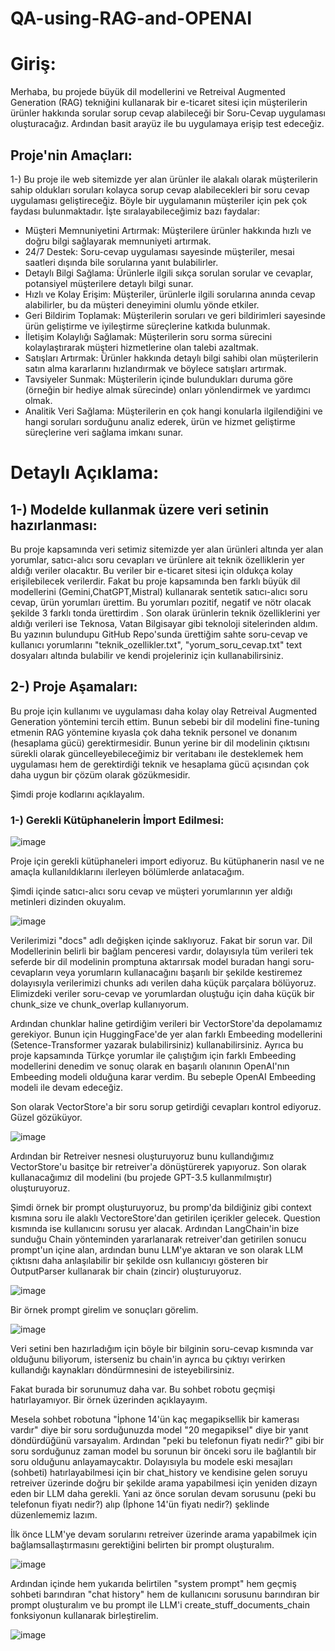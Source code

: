 # QA-using-RAG-and-OPENAI

# Giriş:
Merhaba, bu projede büyük dil modellerini ve Retreival Augmented Generation (RAG) tekniğini kullanarak bir e-ticaret sitesi için müşterilerin ürünler hakkında sorular sorup cevap alabileceği bir Soru-Cevap uygulaması oluşturacağız. Ardından basit arayüz ile bu uygulamaya erişip test edeceğiz.

## Proje'nin Amaçları:

1-) Bu proje ile web sitemizde yer alan ürünler ile alakalı olarak müşterilerin sahip oldukları soruları kolayca sorup cevap alabilecekleri bir soru cevap uygulaması geliştireceğiz. Böyle bir uygulamanın müşteriler için pek çok faydası bulunmaktadır. İşte sıralayabileceğimiz bazı faydalar:

* Müşteri Memnuniyetini Artırmak: Müşterilere ürünler hakkında hızlı ve doğru bilgi sağlayarak memnuniyeti artırmak.
* 24/7 Destek: Soru-cevap uygulaması sayesinde müşteriler, mesai saatleri dışında bile sorularına yanıt bulabilirler.
* Detaylı Bilgi Sağlama: Ürünlerle ilgili sıkça sorulan sorular ve cevaplar, potansiyel müşterilere detaylı bilgi sunar.
* Hızlı ve Kolay Erişim: Müşteriler, ürünlerle ilgili sorularına anında cevap alabilirler, bu da müşteri deneyimini olumlu yönde etkiler.
* Geri Bildirim Toplamak: Müşterilerin soruları ve geri bildirimleri sayesinde ürün geliştirme ve iyileştirme süreçlerine katkıda bulunmak.
* İletişim Kolaylığı Sağlamak: Müşterilerin soru sorma sürecini kolaylaştırarak müşteri hizmetlerine olan talebi azaltmak.
* Satışları Artırmak: Ürünler hakkında detaylı bilgi sahibi olan müşterilerin satın alma kararlarını hızlandırmak ve böylece satışları artırmak.
* Tavsiyeler Sunmak: Müşterilerin içinde bulundukları duruma göre (örneğin bir hediye almak sürecinde) onları yönlendirmek ve yardımcı olmak.
* Analitik Veri Sağlama: Müşterilerin en çok hangi konularla ilgilendiğini ve hangi soruları sorduğunu analiz ederek, ürün ve hizmet geliştirme süreçlerine veri sağlama imkanı sunar.


# Detaylı Açıklama:

## 1-) Modelde kullanmak üzere veri setinin hazırlanması:

Bu proje kapsamında veri setimiz sitemizde yer alan ürünleri altında yer alan yorumlar, satıcı-alıcı soru cevapları ve ürünlere ait teknik özelliklerin yer aldığı veriler olacaktır. Bu veriler bir e-ticaret sitesi için oldukça kolay erişilebilecek verilerdir. Fakat bu proje kapsamında ben farklı büyük dil modellerini (Gemini,ChatGPT,Mistral) kullanarak sentetik satıcı-alıcı soru cevap, ürün yorumları ürettim. Bu yorumları pozitif, negatif ve nötr olacak şekilde 3 farklı tonda ürettirdim . Son olarak ürünlerin teknik özelliklerini yer aldığı verileri ise Teknosa, Vatan Bilgisayar gibi teknoloji sitelerinden aldım. Bu yazının bulundupu GitHub Repo'sunda ürettiğim sahte soru-cevap ve kullanıcı yorumlarını "teknik_ozellikler.txt", "yorum_soru_cevap.txt" text dosyaları altında bulabilir ve kendi projeleriniz için kullanabilirsiniz.

## 2-) Proje Aşamaları:

Bu proje için kullanımı ve uygulaması daha kolay olay Retreival Augmented Generation yöntemini tercih ettim. Bunun sebebi bir dil modelini fine-tuning etmenin RAG yöntemine kıyasla çok daha teknik personel ve donanım (hesaplama gücü) gerektirmesidir. Bunun yerine bir dil modelinin çıktısını sürekli olarak güncelleyebileceğimiz bir veritabanı ile desteklemek hem uygulaması hem de gerektirdiği teknik ve hesaplama gücü açısından çok daha uygun bir çözüm olarak gözükmesidir.

Şimdi proje kodlarını açıklayalım.

### 1-) Gerekli Kütüphanelerin İmport Edilmesi:

![image](https://github.com/enesbesinci/QA-using-RAG-and-OPENAI/assets/110482608/69aa3d20-9a45-4d80-8d2d-21da09a92615)

Proje için gerekli kütüphaneleri import ediyoruz. Bu kütüphanerin nasıl ve ne amaçla kullanıldıklarını ilerleyen bölümlerde anlatacağım.

Şimdi içinde satıcı-alıcı soru cevap ve müşteri yorumlarının yer aldığı metinleri dizinden okuyalım.

![image](https://github.com/enesbesinci/QA-using-RAG-and-OPENAI/assets/110482608/0e63c80f-9b00-45ec-8ea7-729b6065a88f)

Verilerimizi "docs" adlı değişken içinde saklıyoruz. Fakat bir sorun var. Dil Modellerinin belirli bir bağlam penceresi vardır, dolayısıyla tüm verileri tek seferde bir dil modelinin promptuna aktarırsak model buradan hangi soru-cevapların veya yorumların kullanacağını başarılı bir şekilde kestiremez dolayısıyla verilerimizi chunks adı verilen daha küçük parçalara bölüyoruz. Elimizdeki veriler soru-cevap ve yorumlardan oluştuğu için daha küçük bir chunk_size ve chunk_overlap kullanıyorum.

Ardından chunklar haline getirdiğim verileri bir VectorStore'da depolamamız gerekiyor. Bunun için HuggingFace'de yer alan farklı Embeeding modellerini (Setence-Transformer yazarak bulabilirsiniz) kullanabilirsiniz. Ayrıca bu proje kapsamında Türkçe yorumlar ile çalıştığım için farklı Embeeding modellerini denedim ve sonuç olarak en başarılı olanının OpenAI'nın Embeeding modeli olduğuna karar verdim. Bu sebeple OpenAI Embeeding modeli ile devam edeceğiz.

Son olarak VectorStore'a bir soru sorup getirdiği cevapları kontrol ediyoruz. Güzel gözüküyor.

![image](https://github.com/enesbesinci/QA-using-RAG-and-OPENAI/assets/110482608/be6c6a5b-8af6-49a2-b478-8927f66325ea)

Ardından bir Retreiver nesnesi oluşturuyoruz bunu kullandığımız VectorStore'u basitçe bir retreiver'a dönüştürerek yapıyoruz. Son olarak kullanacağımız dil modelini (bu projede GPT-3.5 kullanmılmıştır) oluşturuyoruz.

Şimdi örnek bir prompt oluşturuyoruz, bu promp'da bildiğiniz gibi context kısmına soru ile alaklı VectoreStore'dan getirilen içerikler gelecek. Question kısmında ise kullanıcını sorusu yer alacak. Ardından LangChain'in bize sunduğu Chain yönteminden yararlanarak retreiver'dan getirilen sonucu prompt'un içine alan, ardından bunu LLM'ye aktaran ve son olarak LLM çıktısnı daha anlaşılabilir bir şekilde osn kullanıcıyı gösteren bir OutputParser kullanarak bir chain (zincir) oluşturuyoruz.

![image](https://github.com/enesbesinci/QA-using-RAG-and-OPENAI/assets/110482608/1f931ed5-6c5d-4dc8-bd92-ccafd2e7ced4)

Bir örnek prompt girelim ve sonuçları görelim.

![image](https://github.com/enesbesinci/QA-using-RAG-and-OPENAI/assets/110482608/86b11546-0a24-47a1-b762-3c3a6a350c0f)

Veri setini ben hazırladığım için böyle bir bilginin soru-cevap kısmında var olduğunu biliyorum, isterseniz bu chain'in ayrıca bu çıktıyı verirken kullandığı kaynakları döndürmnesini de isteyebilirsiniz.

Fakat burada bir sorunumuz daha var. Bu sohbet robotu geçmişi hatırlayamıyor. Bir örnek üzerinden açıklayayım.

Mesela sohbet robotuna "İphone 14'ün kaç megapiksellik bir kamerası vardır" diye bir soru sorduğunuzda model "20 megapiksel" diye bir yanıt döndürdüğünü varsayalım. Ardından "peki bu telefonun fiyatı nedir?" gibi bir soru sorduğunuz zaman model bu sorunun bir önceki soru ile bağlantılı bir soru olduğunu anlayamaycaktır. Dolayısıyla bu modele eski mesajları (sohbeti) hatırlayabilmesi için bir chat_history ve kendisine gelen soruyu retreiver üzerinde doğru bir şekilde arama yapabilmesi için yeniden dizayn eden bir LLM daha gerekli. Yani az önce sorulan devam sorusunu (peki bu telefonun fiyatı nedir?) alıp (İphone 14'ün fiyatı nedir?) şeklinde düzenlememiz lazım.

İlk önce LLM'ye devam sorularını retreiver üzerinde arama yapabilmek için bağlamsallaştırmasını gerektiğini belirten bir prompt oluşturalım.

![image](https://github.com/enesbesinci/QA-using-RAG-and-OPENAI/assets/110482608/248ef05f-c3cc-4f14-90b4-088514e2f82e)

Ardından içinde hem yukarıda belirtilen "system prompt" hem geçmiş sohbeti barındıran "chat history" hem de kullanıcını sorusunu barındıran bir prompt oluşturalım ve bu prompt ile LLM'i create_stuff_documents_chain fonksiyonun kullanarak birleştirelim.

![image](https://github.com/enesbesinci/QA-using-RAG-and-OPENAI/assets/110482608/a170414e-dd8f-487b-a476-20b5247dffb8)







